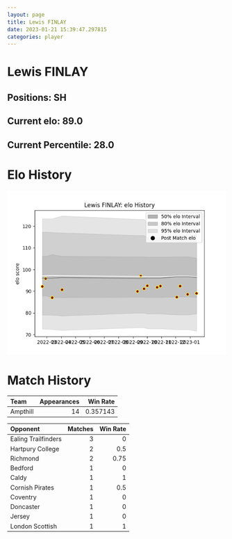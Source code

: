 ```yaml
---  
layout: page  
title: Lewis FINLAY  
date: 2023-01-21 15:39:47.297815  
categories: player  
---
```

# Lewis FINLAY

## Positions: SH

## Current elo: 89.0

## Current Percentile: 28.0

# Elo History


![elo history](history_LewisFINLAY.png)
# Match History


| Team     |   Appearances |   Win Rate |
|:---------|--------------:|-----------:|
| Ampthill |            14 |   0.357143 |

| Opponent            |   Matches |   Win Rate |
|:--------------------|----------:|-----------:|
| Ealing Trailfinders |         3 |       0    |
| Hartpury College    |         2 |       0.5  |
| Richmond            |         2 |       0.75 |
| Bedford             |         1 |       0    |
| Caldy               |         1 |       1    |
| Cornish Pirates     |         1 |       0.5  |
| Coventry            |         1 |       0    |
| Doncaster           |         1 |       0    |
| Jersey              |         1 |       0    |
| London Scottish     |         1 |       1    |